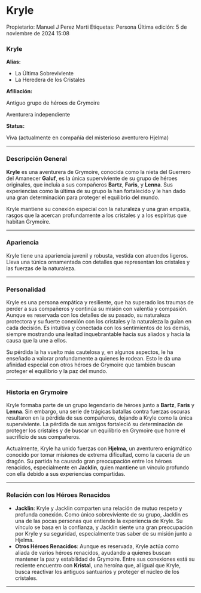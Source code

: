 # Kryle

Propietario: Manuel J Perez Marti
Etiquetas: Persona
Última edición: 5 de noviembre de 2024 15:08

### Kryle

**Alias:**

- La Última Sobreviviente
- La Heredera de los Cristales

**Afiliación:**

Antiguo grupo de héroes de Grymoire

Aventurera independiente

**Status:**

Viva (actualmente en compañía del misterioso aventurero Hjelma)

---

### Descripción General

**Kryle** es una aventurera de Grymoire, conocida como la nieta del Guerrero del Amanecer **Galuf**, es la única superviviente de su grupo de héroes originales, que incluía a sus compañeros **Bartz**, **Faris**, y **Lenna**. Sus experiencias como la última de su grupo la han fortalecido y le han dado una gran determinación para proteger el equilibrio del mundo.

Kryle mantiene su conexión especial con la naturaleza y una gran empatía, rasgos que la acercan profundamente a los cristales y a los espíritus que habitan Grymoire. 

---

### Apariencia

Kryle tiene una apariencia juvenil y robusta, vestida con atuendos ligeros. Lleva una túnica ornamentada con detalles que representan los cristales y las fuerzas de la naturaleza.

---

### Personalidad

Kryle es una persona empática y resiliente, que ha superado los traumas de perder a sus compañeros y continúa su misión con valentía y compasión. Aunque es reservada con los detalles de su pasado, su naturaleza protectora y su fuerte conexión con los cristales y la naturaleza la guían en cada decisión. Es intuitiva y conectada con los sentimientos de los demás, siempre mostrando una lealtad inquebrantable hacia sus aliados y hacia la causa que la une a ellos.

Su pérdida la ha vuelto más cautelosa y, en algunos aspectos, le ha enseñado a valorar profundamente a quienes le rodean. Esto le da una afinidad especial con otros héroes de Grymoire que también buscan proteger el equilibrio y la paz del mundo.

---

### Historia en Grymoire

Kryle formaba parte de un grupo legendario de héroes junto a **Bartz**, **Faris** y **Lenna**. Sin embargo, una serie de trágicas batallas contra fuerzas oscuras resultaron en la pérdida de sus compañeros, dejando a Kryle como la única superviviente. La pérdida de sus amigos fortaleció su determinación de proteger los cristales y de buscar un equilibrio en Grymoire que honre el sacrificio de sus compañeros.

Actualmente, Kryle ha unido fuerzas con **Hjelma**, un aventurero enigmático conocido por tomar misiones de extrema dificultad, como la cacería de un dragón. Su partida ha causado gran preocupación entre los héroes renacidos, especialmente en **Jacklin**, quien mantiene un vínculo profundo con ella debido a sus experiencias compartidas.

---

### Relación con los Héroes Renacidos

- **Jacklin**: Kryle y Jacklin comparten una relación de mutuo respeto y profunda conexión. Como único sobreviviente de su grupo, Jacklin es una de las pocas personas que entiende la experiencia de Kryle. Su vínculo se basa en la confianza, y Jacklin siente una gran preocupación por Kryle y su seguridad, especialmente tras saber de su misión junto a Hjelma.
- **Otros Héroes Renacidos**: Aunque es reservada, Kryle actúa como aliada de varios héroes renacidos, ayudando a quienes buscan mantener la paz y estabilidad de Grymoire. Entre sus conexiones está su reciente encuentro con **Kristal**, una heroína que, al igual que Kryle, busca reactivar los antiguos santuarios y proteger el núcleo de los cristales.

---